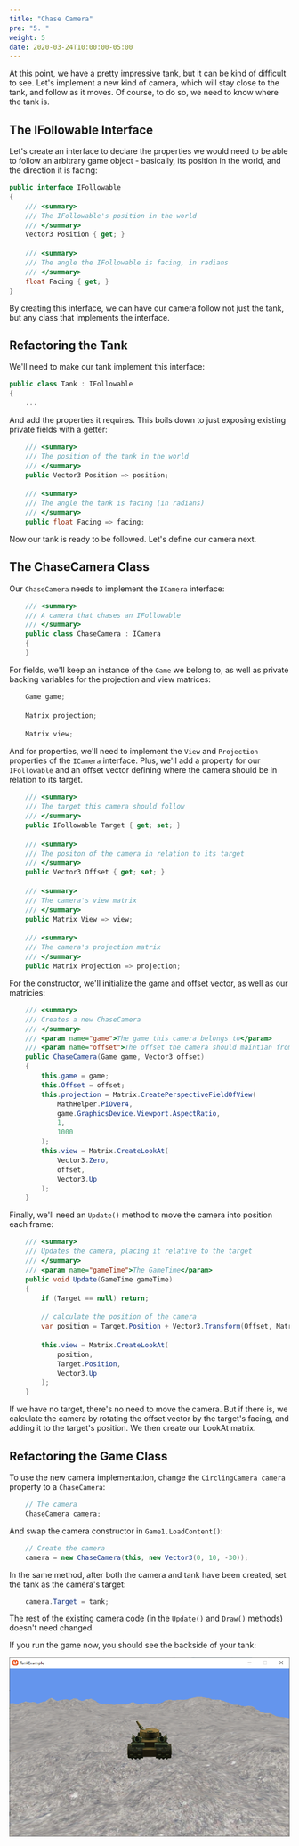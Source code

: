 ```yaml
---
title: "Chase Camera"
pre: "5. "
weight: 5
date: 2020-03-24T10:00:00-05:00
---
```


At this point, we have a pretty impressive tank, but it can be kind of difficult to see.  Let's implement a new kind of camera, which will stay close to the tank, and follow as it moves.  Of course, to do so, we need to know where the tank is.

## The IFollowable Interface

Let's create an interface to declare the properties we would need to be able to follow an arbitrary game object - basically, its position in the world, and the direction it is facing:

```csharp 
public interface IFollowable 
{
    /// <summary>
    /// The IFollowable's position in the world 
    /// </summary>
    Vector3 Position { get; }

    /// <summary>
    /// The angle the IFollowable is facing, in radians 
    /// </summary>
    float Facing { get; }
}
```

By creating this interface, we can have our camera follow not just the tank, but any class that implements the interface.

## Refactoring the Tank 

We'll need to make our tank implement this interface:

```csharp 
public class Tank : IFollowable 
{
    ...
```

And add the properties it requires.  This boils down to just exposing existing private fields with a getter:

```csharp
    /// <summary>
    /// The position of the tank in the world 
    /// </summary>
    public Vector3 Position => position;

    /// <summary>
    /// The angle the tank is facing (in radians)
    /// </summary>
    public float Facing => facing;
```

Now our tank is ready to be followed.  Let's define our camera next.

## The ChaseCamera Class 

Our `ChaseCamera` needs to implement the `ICamera` interface:

```csharp 
    /// <summary>
    /// A camera that chases an IFollowable
    /// </summary>
    public class ChaseCamera : ICamera
    {
    }
```

For fields, we'll keep an instance of the `Game` we belong to, as well as private backing variables for the projection and view matrices:

```csharp
    Game game;
    
    Matrix projection;

    Matrix view;
```

And for properties, we'll need to implement the `View` and `Projection` properties of the `ICamera` interface.  Plus, we'll add a property for our `IFollowable` and an offset vector defining where the camera should be in relation to its target.

```csharp
    /// <summary>
    /// The target this camera should follow
    /// </summary>
    public IFollowable Target { get; set; }

    /// <summary>
    /// The positon of the camera in relation to its target
    /// </summary>
    public Vector3 Offset { get; set; }

    /// <summary>
    /// The camera's view matrix
    /// </summary>
    public Matrix View => view;

    /// <summary>
    /// The camera's projection matrix
    /// </summary>
    public Matrix Projection => projection;
```

For the constructor, we'll initialize the game and offset vector, as well as our matricies:

```csharp
    /// <summary>
    /// Creates a new ChaseCamera
    /// </summary>
    /// <param name="game">The game this camera belongs to</param>
    /// <param name="offset">The offset the camera should maintian from its target</param>
    public ChaseCamera(Game game, Vector3 offset)
    {
        this.game = game;
        this.Offset = offset;
        this.projection = Matrix.CreatePerspectiveFieldOfView(
            MathHelper.PiOver4,
            game.GraphicsDevice.Viewport.AspectRatio,
            1,
            1000
        );
        this.view = Matrix.CreateLookAt(
            Vector3.Zero,
            offset,
            Vector3.Up
        );
    }
```

Finally, we'll need an `Update()` method to move the camera into position each frame:

```csharp
    /// <summary>
    /// Updates the camera, placing it relative to the target
    /// </summary>
    /// <param name="gameTime">The GameTime</param>
    public void Update(GameTime gameTime)
    {
        if (Target == null) return;

        // calculate the position of the camera
        var position = Target.Position + Vector3.Transform(Offset, Matrix.CreateRotationY(Target.Facing));

        this.view = Matrix.CreateLookAt(
            position,
            Target.Position,
            Vector3.Up
        );
    }
```

If we have no target, there's no need to move the camera.  But if there is, we calculate the camera by rotating the offset vector by the target's facing, and adding it to the target's position.  We then create our LookAt matrix.

## Refactoring the Game Class 

To use the new camera implementation, change the `CirclingCamera camera` property to a `ChaseCamera`:

```csharp 
    // The camera 
    ChaseCamera camera;
```

And swap the camera constructor in `Game1.LoadContent()`:

```csharp 
    // Create the camera
    camera = new ChaseCamera(this, new Vector3(0, 10, -30));
``` 

In the same method, after both the camera and tank have been created, set the tank as the camera's target:

```csharp 
    camera.Target = tank;
```

The rest of the existing camera code (in the `Update()` and `Draw()` methods) doesn't need changed.

If you run the game now, you should see the backside of your tank:

![The ChaseCamera in Action](/images/models-6.1.png)
            